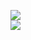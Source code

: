 [![](https://img.shields.io/badge/Made%20With-Github%20Spray-lightgrey.svg?style=for-the-badge&logo=github)](https://github.com/Annihil/github-spray#19909)  
[![](https://i.imgur.com/2DrTn0Z.gif)](https://github.com/Annihil/github-spray)